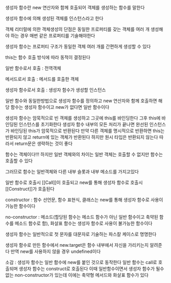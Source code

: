 생성자 함수란 new 연산자와 함께 호출되어 객체를 생성하는 함수를 말한다

생성자 함수에 의해 생성된 객체를 인스턴스라고 한다

객체 리터럴에 의한 객체생성의 단점은 동일한 프로퍼티를 갖는 객체를 여러 개 생성해야 하는 경우 매번 같은 프로퍼티를 기술해야한다

생성자 함수는 프로퍼티 구조가 동일한 객체 여러 개를 간편하게 생성할 수 있다

this는 함수 호출 방식에 따라 동적이 결정된다

일반 함수로서 호출 : 전역객체

메서드로서 호출 : 메서드를 호출한 객체

생성자 함수로서 호출 : 생성자 함수가 생성할 인스턴스

일반 함수와 동일한방법으로 생성자 함수를 정의하고 new 연산자와 함께 호출하면 해당 함수는 생성자 함수이고 new가 없다면 일반 함수이다

생성자 함수는 암묵적으로 빈 객체를 생성하고 그곳에 this를 바인딩한다 그후 this에 바인딩된 인스턴스를 초기화한다
생성자 함수 내부의 모든 처리가 끝나면 완선된 인스턴스가 바인딩된 this가 암묵적으로 반환된다 만약 다른 객체를 명시적으로 반환하면 this는 반환되지 않고 return에 있는 객체가 반환된다 하지만 원시 타입은 반환되지 않는다 따라서 return문은 생략하는 것이 좋다

함수는 객체이다!!! 하지만 일반 객체와의 차이는 일반 객체는 호출할 수 없지만 함수는 호출할 수 있다 

그러므로 함수는 일반객체와 다른 내부 슬롯과 내부 메소드를 가지고있다

일반 함수로 호출시 [[Call]]이 호출되고 new를 통해 생성자 함수로 호출시 [[Construct]]가 호출된다

constructor : 함수 선언문, 함수 표현식, 클래스는 new를 통해 생성자 함수로 사용이 가능한 함수이다

no-constructor : 메소드(할당된 함수는 메소드 함수가 아닌 일반 함수이고 축약된 함수를 메소드 함수로 함), 화살표 함수는 생성자 함수로 사용이 불가능한 함수이다

생성자 함수는 일반적으로 첫 문자를 대문자로 기술하는 파스칼 케이스로 명명한다

생성자 함수로 만든 함수에서 new.target은 함수 내부에서 자신을 가리키는지 알려준다 만역  new를 사용하지 않을 경우 undefined이다

소감 :  생성자 함수는 일반 함수에 new를 붙인 것으로 동작한다 일반 함수는 call로 호출되며 생성자 함수는 construct로 호출된다 이때 일반함수이면서 생성자 함수가 될수 없는 non-constructor가 있는데 이에는 축약형 메서드와 화살표 함수가 있다